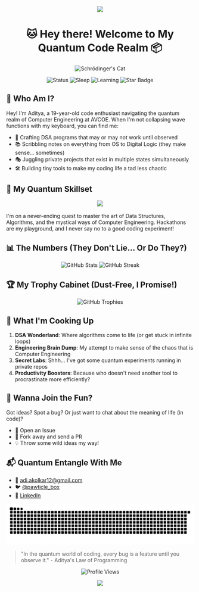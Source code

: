 <div align="center">
    <img src="https://capsule-render.vercel.app/api?animation=fadeIn&type=waving&color=gradient&height=200&fontAlignY=40"/>
</div>

<h1 align="center">🐱 Hey there! Welcome to My Quantum Code Realm 📦</h1>

<p align="center">
    <img src="https://github.com/schrodingerspet/schrodingerspet/assets/161422183/aa3705a1-b0b0-4883-9588-8aa0ac08d404" alt="Schrödinger's Cat" width="400"/>
</p>

<p align="center">
    <img src="https://img.shields.io/badge/status-coding%20in%20superposition-brightgreen" alt="Status"/>
    <img src="https://img.shields.io/badge/sleep-intermittent-red" alt="Sleep"/>
    <img src="https://img.shields.io/badge/learning-always-yellow" alt="Learning"/>
    <img src="https://img.shields.io/static/v1?label=%F0%9F%8C%9F&message=If%20Useful&style=style=flat&color=BC4E99" alt="Star Badge"/>
</p>

## 👋 Who Am I?

Hey! I'm Aditya, a 19-year-old code enthusiast navigating the quantum realm of Computer Engineering at AVCOE. When I'm not collapsing wave functions with my keyboard, you can find me:

- 🚀 Crafting DSA programs that may or may not work until observed
- 📚 Scribbling notes on everything from OS to Digital Logic (they make sense... sometimes)
- 🎭 Juggling private projects that exist in multiple states simultaneously
- 🛠️ Building tiny tools to make my coding life a tad less chaotic

## 🧠 My Quantum Skillset

<p align="center">
  <img src="https://go-skill-icons.vercel.app/api/icons?i=git,androidstudio,vscode,cpp,python,java,gradle,github" />
</p>

I'm on a never-ending quest to master the art of Data Structures, Algorithms, and the mystical ways of Computer Engineering. Hackathons are my playground, and I never say no to a good coding experiment!

## 📊 The Numbers (They Don't Lie... Or Do They?)

<p align="center">
     <img src="https://github-readme-stats.vercel.app/api?username=schrodingerspet&show_icons=true&theme=radical" alt="GitHub Stats" height="150"/>
     <img src="https://github-readme-streak-stats.herokuapp.com/?user=schrodingerspet&theme=radical" alt="GitHub Streak" height="150"/>
</p>

## 🏆 My Trophy Cabinet (Dust-Free, I Promise!)

<p align="center">
     <img src="https://github-profile-trophy.vercel.app/?username=schrodingerspet&theme=radical&row=1&column=7" alt="GitHub Trophies"/>
</p>

## 🚀 What I'm Cooking Up

1. **DSA Wonderland**: Where algorithms come to life (or get stuck in infinite loops)
2. **Engineering Brain Dump**: My attempt to make sense of the chaos that is Computer Engineering
3. **Secret Labs**: Shhh... I've got some quantum experiments running in private repos
4. **Productivity Boosters**: Because who doesn't need another tool to procrastinate more efficiently?

## 🤝 Wanna Join the Fun?

Got ideas? Spot a bug? Or just want to chat about the meaning of life (in code)?
- 🐛 Open an Issue
- 🍴 Fork away and send a PR
- 💡 Throw some wild ideas my way!

## 📬 Quantum Entangle With Me

- 📧 adi.akolkar12@gmail.com
- 🐦 [@pawticle_box](https://twitter.com/pawticle_box)
- 💼 [LinkedIn](https://linkedin.com/in/aditya-akolkar)

<p align="center">
    <img src="https://raw.githubusercontent.com/schrodingerspet/schrodingerspet/output/github-contribution-grid-snake-dark.svg" alt="Snake animation"/>
</p>

> "In the quantum world of coding, every bug is a feature until you observe it." - Aditya's Law of Programming

<p align="center">
    <img src="https://visitcount.itsvg.in/api?id=schrodingerspet&label=Profile%20Views&color=6&icon=1&pretty=true" alt="Profile Views"/>
</p>

<div align="center">
  <img src="https://capsule-render.vercel.app/api?type=waving&color=gradient&height=100&section=footer"/>
</div>

